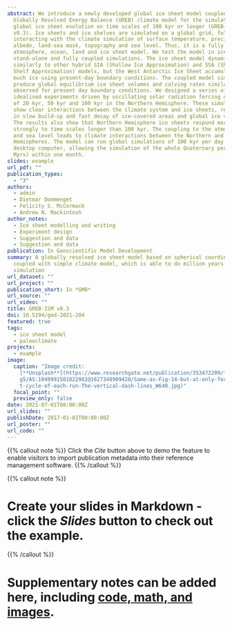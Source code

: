 ```yaml
---
abstract: We introduce a newly developed global ice sheet model coupled to the
  Globally Resolved Energy Balance (GREB) climate model for the simulation of
  global ice sheet evolution on time scales of 100 kyr or longer (GREB-ISM
  v0.3). Ice sheets and ice shelves are simulated on a global grid, fully
  interacting with the climate simulation of surface temperature, precipitation,
  albedo, land-sea mask, topography and sea level. Thus, it is a fully coupled
  atmosphere, ocean, land and ice sheet model. We test the model in ice sheet
  stand-alone and fully coupled simulations. The ice sheet model dynamics behave
  similarly to other hybrid SIA (Shallow Ice Approximation) and SSA (Shallow
  Shelf Approximation) models, but the West Antarctic Ice Sheet accumulates too
  much ice using present-day boundary conditions. The coupled model simulations
  produce global equilibrium ice sheet volumes and calving rates similar to
  observed for present day boundary conditions. We designed a series of
  idealised experiments driven by oscillating solar radiation forcing on periods
  of 20 kyr, 50 kyr and 100 kyr in the Northern Hemisphere. These simulations
  show clear interactions between the climate system and ice sheets, resulting
  in slow build-up and fast decay of ice-covered areas and global ice volume.
  The results also show that Northern Hemisphere ice sheets respond more
  strongly to time scales longer than 100 kyr. The coupling to the atmosphere
  and sea level leads to climate interactions between the Northern and Southern
  Hemispheres. The model can run global simulations of 100 kyr per day on a
  desktop computer, allowing the simulation of the whole Quaternary period (2.6
  Myrs) within one month.
slides: example
url_pdf: ""
publication_types:
  - "3"
authors:
  - admin
  - Dietmar Dommenget
  - Felicity S. McCormack
  - Andrew N. Mackintosh
author_notes:
  - Ice sheet modelling and writing
  - Experiment design
  - Suggestion and data
  - Suggestion and data
publication: In Geoscientific Model Development
summary: A globally resolved ice sheet model based on spherical coordinate is
  coupled with simple climate model, which is able to do million years
  simulation
url_dataset: ""
url_project: ""
publication_short: In *GMD*
url_source: ""
url_video: ""
title: GREB-ISM v0.3
doi: 10.5194/gmd-2021-204
featured: true
tags:
  - ice sheet model
  - paleoclimate
projects:
  - example
image:
  caption: "Image credit:
    [**Unsplash**](https://www.researchgate.net/publication/353472209/figure/fi\
    g5/AS:1049991581822982@1627348909420/Same-as-Fig-14-but-at-only-for-the-las\
    t-cycle-of-each-run-The-vertical-dash-lines_W640.jpg)"
  focal_point: ""
  preview_only: false
date: 2021-07-01T00:00:00Z
url_slides: ""
publishDate: 2017-01-01T00:00:00Z
url_poster: ""
url_code: ""
---
```


{{% callout note %}}
Click the *Cite* button above to demo the feature to enable visitors to import publication metadata into their reference management software.
{{% /callout %}}

{{% callout note %}}
# Create your slides in Markdown - click the *Slides* button to check out the example.
{{% /callout %}}

# Supplementary notes can be added here, including [code, math, and images](https://wowchemy.com/docs/writing-markdown-latex/).
